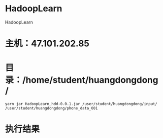 # HadoopLearn
HadoopLearn


# 主机：47.101.202.85
# 目录：/home/student/huangdongdong/
```shell
yarn jar HadoopLearn_hdd-0.0.1.jar /user/student/huangdongdong/input/ /user/student/huangdongdong/phone_data_001

```

# 执行结果
